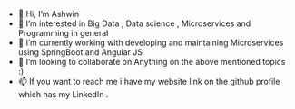 - 👋 Hi, I’m Ashwin
- 👀 I’m interested in Big Data , Data science , Microservices and Programming in general 
- 🌱 I’m currently working with developing and maintaining Microservices using SpringBoot and Angular JS 
- 💞️ I’m looking to collaborate on Anything on the above mentioned topics :)
- 📫 If you want to reach me i have my website link on the github profile which has my LinkedIn .

<!---
bobobo-prog/bobobo-prog is a ✨ special ✨ repository because its `README.md` (this file) appears on your GitHub profile.
You can click the Preview link to take a look at your changes.
--->
